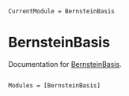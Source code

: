 ```@meta
CurrentModule = BernsteinBasis
```

# BernsteinBasis

Documentation for [BernsteinBasis](https://github.com/vincentxwang/BernsteinBasis.jl).

```@index
```

```@autodocs
Modules = [BernsteinBasis]
```
